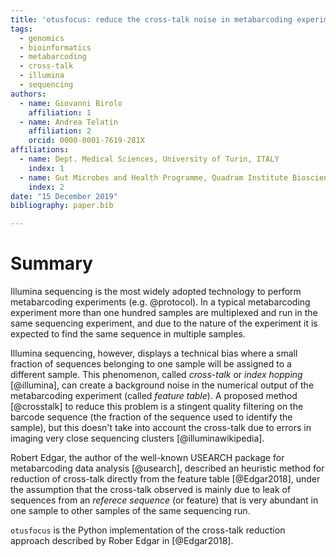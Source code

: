 ```yaml
---
title: 'otusfocus: reduce the cross-talk noise in metabarcoding experiments'
tags:
  - genomics
  - bioinformatics
  - metabarcoding
  - cross-talk
  - illumina
  - sequencing
authors:
  - name: Giovanni Birolo
    affiliation: 1
  - name: Andrea Telatin
    affiliation: 2
    orcid: 0000-0001-7619-281X
affiliations:
  - name: Dept. Medical Sciences, University of Turin, ITALY
    index: 1
  - name: Gut Microbes and Health Programme, Quadram Institute Bioscience, Norwich, UK
    index: 2
date: "15 December 2019"
bibliography: paper.bib

---
```



# Summary

Illumina sequencing is the most widely adopted technology to perform metabarcoding experiments (e.g. @protocol). 
In a typical metabarcoding experiment more than one hundred samples are multiplexed and run in the same sequencing experiment,
and due to the nature of the experiment it is expected to find the same sequence in multiple samples. 

Illumina sequencing, however, displays a technical bias where a small fraction of sequences belonging to one sample will be assigned
to a different sample. 
This phenomenon, called *cross-talk* or *index hopping* [@illumina], can create a background noise in the
numerical output of the metabarcoding experiment (called *feature table*). A proposed method [@crosstalk] to reduce this problem is
a stingent quality filtering on the barcode sequence (the fraction of the sequence used to identify the sample), but this doesn't take into
account the cross-talk due to errors in imaging very close sequencing clusters [@illuminawikipedia].

Robert Edgar, the author of the well-known USEARCH package for metabarcoding data analysis [@usearch], described an heuristic method for
reduction of cross-talk directly from the feature table [@Edgar2018], 
under the assumption that the cross-talk observed is mainly due to leak of sequences
from an *referece sequence* (or feature) that is very abundant in one sample to other samples of the same sequencing run.

`otusfocus` is the Python implementation of the cross-talk reduction approach described by Rober Edgar in [@Edgar2018].






